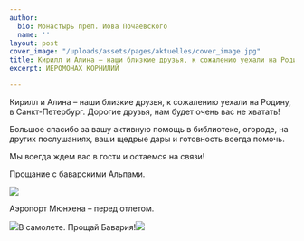 ```yaml
---
author:
  bio: Монастырь преп. Иова Почаевского
  name: ''
layout: post
cover_image: "/uploads/assets/pages/aktuelles/cover_image.jpg"
title: Кирилл и Алина – наши близкие друзья, к сожалению уехали на Родину, в Санкт-Петербург.
excerpt: ИЕРОМОНАХ КОРНИЛИЙ

---
```

Кирилл и Алина – наши близкие друзья, к сожалению уехали на Родину, в Санкт-Петербург. Дорогие друзья, нам будет очень вас не хватать!

Большое спасибо за вашу активную помощь в библиотеке, огороде, на других послушаниях, ваши щедрые дары и готовность всегда помочь.

Мы всегда ждем вас в гости и остаемся на связи!

Прощание с баварскими Альпами.

![](https://res.cloudinary.com/hiobmon/image/upload/v1569154639/media/2019/9c05a227-04f4-411f-9ea6-30e8ee280b86_bzwfcp.jpg)

Аэропорт Мюнхена – перед отлетом.

![](https://res.cloudinary.com/hiobmon/image/upload/v1569154673/media/2019/35a5e6bd-2a51-4569-9a0f-3e44729d4e31_jwgrae.jpg)В самолете. Прощай Бавария!![](https://res.cloudinary.com/hiobmon/image/upload/v1569154697/media/2019/9550ed7a-1627-49d3-8ee3-b40418cfa8cc_hs2jo2.jpg)
